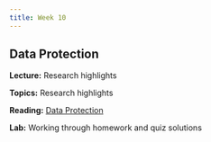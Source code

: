 ```yaml
---
title: Week 10
---
```


## Data Protection

**Lecture:** Research highlights
<!-- 
* Title 1: []()
* Title 2: []()
* Title 3: []()
-->

**Topics:** Research highlights

**Reading:**  [Data Protection](../../../assets/protection_reader_2023.pdf)

**Lab:** Working through homework and quiz solutions

